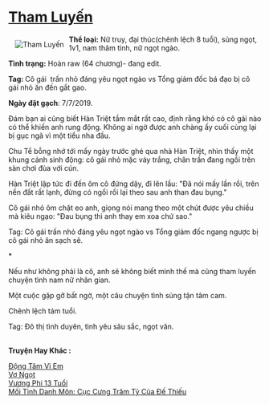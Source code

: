 <a href="https://utruyen.com/tham-luyen/19300/" title="Tham Luyến"><h1>Tham Luyến</h1></a><div style="display:table"><img align="right" style="float: left; padding: 10px;" src="https://utruyen.com/images/story/200x260/tham-luyen.jpg" alt="Tham Luyến"><b>Thể loại:</b> Nữ truy, đại thúc(chênh lệch 8 tuổi), sủng ngọt, 1v1, nam thâm tình, nữ ngọt ngào.<p></p><b>Tình trạng:</b> Hoàn raw (64 chương)- đang edit.<p></p><b>Tag: </b>Cô gái  trấn nhỏ đáng yêu ngọt ngào vs Tổng giám đốc bá đạo bị cô gái nhỏ ăn đến gắt gao.<p></p><b>Ngày đặt gạch</b>: 7/7/2019.<p></p>Đám bạn ai cũng biết Hàn Triệt tầm mắt rất cao, định rằng khó có cô gái nào có thể khiến anh rung động. Không ai ngờ được anh chàng ấy cuối cùng lại bị gục ngã vì một tiểu nha đầu.<p></p>Chu Tề bỗng nhớ tới mấy ngày trước ghé qua nhà Hàn Triệt, nhìn thấy một khung cảnh sinh động: cô gái nhỏ mặc váy trắng, chân trần đang ngồi trên sàn chơi đùa với cún.<p></p>Hàn Triệt lập tức đi đến ôm cô đứng dậy, đi lên lầu: "Đã nói mấy lần rồi, trên nền đất rất lạnh, đừng có ngồi rồi lại theo sau anh than đau bụng."<p></p>Cô gái nhỏ ôm chặt eo anh, giọng nói mang theo một chút được yêu chiều mà kiêu ngạo: "Đau bụng thì anh thay em xoa chứ sao."<p></p>Tag: Cô gái trấn nhỏ đáng yêu ngọt ngào vs Tổng giảm đốc ngang ngược bị cô gái nhỏ ăn sạch sẽ.<p></p>*<p></p>Nếu như không phải là cô, anh sẽ không biết mình thế mà cũng tham luyến chuyện tình nam nữ nhân gian.<p></p>Một cuộc gặp gỡ bất ngờ, một câu chuyện tình sủng tận tâm cam.<p></p>Chênh lệch tám tuổi.<p></p>Tag: Đô thị tình duyên, tình yêu sâu sắc, ngọt văn.</div><p><br><b>Truyện Hay Khác :</b></p><a href="https://utruyen.com/dong-tam-vi-em/25333/" alt="Động Tâm Vì Em">Động Tâm Vì Em</a><br/><a href="https://www.pinterest.com/pin/669629038333841735" alt="Vợ Ngọt">Vợ Ngọt</a><br/><a href="https://github.com/quanluxury/truyenhot/tree/master/truyenhay/1860/" alt="Vương Phi 13 Tuổi">Vương Phi 13 Tuổi</a><br/><a href="https://github.com/quanluxury/ngontinhhot/tree/master/truyenhay/17394/" alt="Mối Tình Danh Môn: Cục Cưng Trăm Tỷ Của Đế Thiếu">Mối Tình Danh Môn: Cục Cưng Trăm Tỷ Của Đế Thiếu</a><br/>